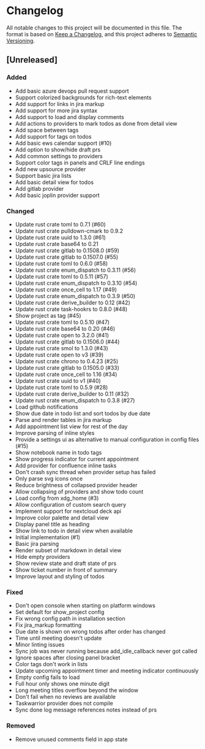 # Changelog

All notable changes to this project will be documented in this file.
The format is based on [Keep a Changelog](https://keepachangelog.com/en/1.0.0/),
and this project adheres to [Semantic Versioning](https://semver.org/spec/v2.0.0.html).

## [Unreleased]

### Added

- Add basic azure devops pull request support
- Support colorized backgrounds for rich-text elements
- Add support for links in jira markup
- Add support for more jira syntax
- Add support to load and display comments
- Add actions to providers to mark todos as done from detail view
- Add space between tags
- Add support for tags on todos
- Add basic ews calendar support (#10)
- Add option to show/hide draft prs
- Add common settings to providers
- Support color tags in panels and CRLF line endings
- Add new upsource provider
- Support basic jira lists
- Add basic detail view for todos
- Add gitlab provider
- Add basic joplin provider support

### Changed

- Update rust crate toml to 0.7.1 (#60)
- Update rust crate pulldown-cmark to 0.9.2
- Update rust crate uuid to 1.3.0 (#61)
- Update rust crate base64 to 0.21
- Update rust crate gitlab to 0.1508.0 (#59)
- Update rust crate gitlab to 0.1507.0 (#55)
- Update rust crate toml to 0.6.0 (#58)
- Update rust crate enum_dispatch to 0.3.11 (#56)
- Update rust crate toml to 0.5.11 (#57)
- Update rust crate enum_dispatch to 0.3.10 (#54)
- Update rust crate once_cell to 1.17 (#49)
- Update rust crate enum_dispatch to 0.3.9 (#50)
- Update rust crate derive_builder to 0.12 (#42)
- Update rust crate task-hookrs to 0.8.0 (#48)
- Show project as tag (#45)
- Update rust crate toml to 0.5.10 (#47)
- Update rust crate base64 to 0.20 (#46)
- Update rust crate open to 3.2.0 (#41)
- Update rust crate gitlab to 0.1506.0 (#44)
- Update rust crate smol to 1.3.0 (#43)
- Update rust crate open to v3 (#39)
- Update rust crate chrono to 0.4.23 (#25)
- Update rust crate gitlab to 0.1505.0 (#33)
- Update rust crate once_cell to 1.16 (#34)
- Update rust crate uuid to v1 (#40)
- Update rust crate toml to 0.5.9 (#28)
- Update rust crate derive_builder to 0.11 (#32)
- Update rust crate enum_dispatch to 0.3.8 (#27)
- Load github notifications
- Show due date in todo list and sort todos by due date
- Parse and render tables in jira markup
- Add appointment list view for rest of the day
- Improve parsing of inline styles
- Provide a settings ui as alternative to manual configuration in config files (#15)
- Show notebook name in todo tags
- Show progress indicator for current appointment
- Add provider for confluence inline tasks
- Don't crash sync thread when provider setup has failed
- Only parse svg icons once
- Reduce brightness of collapsed provider header
- Allow collapsing of providers and show todo count
- Load config from xdg_home (#3)
- Allow configuration of custom search query
- Implement support for nextcloud deck api
- Improve color palette and detail view
- Display panel title as heading
- Show link to todo in detail view when available
- Initial implementation (#1)
- Basic jira parsing
- Render subset of markdown in detail view
- Hide empty providers
- Show review state and draft state of prs
- Show ticket number in front of summary
- Improve layout and styling of todos

### Fixed

- Don't open console when starting on platform windows
- Set default for show_project config
- Fix wrong config path in installation section
- Fix jira_markup formatting
- Due date is shown on wrong todos after order has changed
- Time until meeting doesn't update
- Minor linting issues
- Sync job was never running because add_idle_callback never got called
- Ignore spaces after closing panel bracket
- Color tags don't work in lists
- Update upcoming appointment timer and meeting indicator continuously
- Empty config fails to load
- Full hour only shows one minute digit
- Long meeting titles overflow beyond the window
- Don't fail when no reviews are available
- Taskwarrior provider does not compile
- Sync done log message references notes instead of prs

### Removed

- Remove unused comments field in app state

